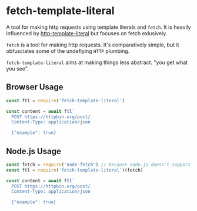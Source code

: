 # fetch-template-literal

A tool for making http requests using template literals and `fetch`. It is heavily influenced by [http-template-literal](https://www.google.com/search?q=http-template-literal) but focuses on fetch exlusively.

`fetch` is a tool for making http requests. It's comparatively simple, but it obfusciates some of the undeflying `HTTP` plumbing.

`fetch-template-literal` aims at making things less abstract. "you get what you see".

## Browser Usage

```js
const ftl = require('fetch-template-literal')

const content = await ftl`
  POST https://httpbin.org/post/
  Content-Type: application/json

  {"example": true}
```

## Node.js Usage
```js
const fetch = require('node-fetch') // because node.js doesn't support fetch by default
const ftl = require('fetch-template-literal')(fetch)

const content = await ftl`
  POST https://httpbin.org/post/
  Content-Type: application/json

  {"example": true}
```




